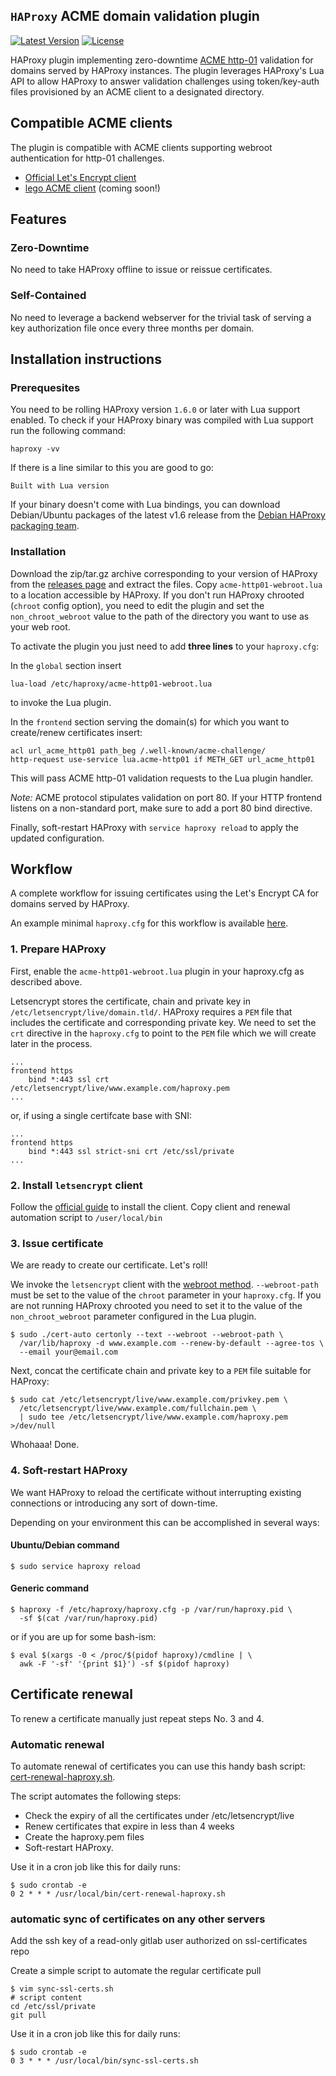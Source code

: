 ## `HAProxy` ACME domain validation plugin

[![Latest Version](https://img.shields.io/github/release/janeczku/haproxy-acme-validation-plugin.svg?maxAge=2592000)][release]
[![License](https://img.shields.io/github/license/janeczku/haproxy-acme-validation-plugin.svg?maxAge=2592000)]()

[release]: https://github.com/janeczku/haproxy-acme-validation-plugin/releases

HAProxy plugin implementing zero-downtime [ACME http-01](https://github.com/letsencrypt/acme-spec) validation for domains served by HAProxy instances. The plugin leverages HAProxy's Lua API to allow HAProxy to answer validation challenges using token/key-auth files provisioned by an ACME client to a designated directory.

## Compatible ACME clients

The plugin is compatible with ACME clients supporting webroot authentication for http-01 challenges.

- [Official Let's Encrypt client](https://github.com/letsencrypt/letsencrypt)
- [lego ACME client](https://github.com/xenolf/lego) (coming soon!)

## Features

### Zero-Downtime

No need to take HAProxy offline to issue or reissue certificates.
### Self-Contained

No need to leverage a backend webserver for the trivial task of serving a key authorization file once every three months per domain.

## Installation instructions

### Prerequesites

You need to be rolling HAProxy version `1.6.0` or later with Lua support enabled.
To check if your HAProxy binary was compiled with Lua support run the following command:

	haproxy -vv

If there is a line similar to this you are good to go:

	Built with Lua version

If your binary doesn't come with Lua bindings, you can download Debian/Ubuntu packages of the latest v1.6 release from the [Debian HAProxy packaging team](http://haproxy.debian.net/).

### Installation

Download the zip/tar.gz archive corresponding to your version of HAProxy from the [releases page](https://github.com/janeczku/haproxy-acme-validation-plugin/releases) and extract the files.
Copy `acme-http01-webroot.lua` to a location accessible by HAProxy. If you don't run HAProxy chrooted (`chroot` config option), you need to edit the plugin and set the `non_chroot_webroot` value to the path of the directory you want to use as your web root.

To activate the plugin you just need to add **three lines** to your `haproxy.cfg`:

In the `global` section insert

	lua-load /etc/haproxy/acme-http01-webroot.lua

to invoke the Lua plugin.

In the `frontend` section serving the domain(s) for which you want to create/renew certificates insert:

	acl url_acme_http01 path_beg /.well-known/acme-challenge/
    http-request use-service lua.acme-http01 if METH_GET url_acme_http01

This will pass ACME http-01 validation requests to the Lua plugin handler.

*Note:* ACME protocol stipulates validation on port 80. If your HTTP frontend listens on a non-standard port, make sure to add a port 80 bind directive.

Finally, soft-restart HAProxy with `service haproxy reload` to apply the updated configuration.

## Workflow

A complete workflow for issuing certificates using the Let's Encrypt CA for domains served by HAProxy.

An example minimal `haproxy.cfg` for this workflow is available [here](haproxy.cfg.example).

### 1. Prepare HAProxy

First, enable the `acme-http01-webroot.lua` plugin in your haproxy.cfg as described above.

Letsencrypt stores the certificate, chain and private key in `/etc/letsencrypt/live/domain.tld/`. HAProxy requires a `PEM` file that includes the certificate and corresponding private key. We need to set the `crt` directive in the `haproxy.cfg` to point to the `PEM` file which we will create later in the process.

```
...
frontend https
    bind *:443 ssl crt /etc/letsencrypt/live/www.example.com/haproxy.pem
...
```

or, if using a single certifcate base with SNI:

```
...
frontend https
    bind *:443 ssl strict-sni crt /etc/ssl/private
...
```


### 2. Install `letsencrypt` client

Follow the [official guide](https://letsencrypt.readthedocs.org/en/latest/using.html#getting-the-code) to install the client.
Copy client and renewal automation script to `/user/local/bin` 

### 3. Issue certificate

We are ready to create our certificate. Let's roll! 

We invoke the `letsencrypt` client with the [webroot method](https://letsencrypt.readthedocs.org/en/latest/using.html#webroot).
`--webroot-path` must be set to the value of the `chroot` parameter in your `haproxy.cfg`. If you are not running HAProxy chrooted you need to set it to the value of the `non_chroot_webroot` parameter configured in the Lua plugin.

	$ sudo ./cert-auto certonly --text --webroot --webroot-path \
	  /var/lib/haproxy -d www.example.com --renew-by-default --agree-tos \
	  --email your@email.com

Next, concat the certificate chain and private key to a `PEM` file suitable for HAProxy:

	$ sudo cat /etc/letsencrypt/live/www.example.com/privkey.pem \
	  /etc/letsencrypt/live/www.example.com/fullchain.pem \
	  | sudo tee /etc/letsencrypt/live/www.example.com/haproxy.pem >/dev/null

Whohaaa! Done.

### 4. Soft-restart HAProxy

We want HAProxy to reload the certificate without interrupting existing connections or introducing any sort of down-time.

Depending on your environment this can be accomplished in several ways:

#### Ubuntu/Debian command

	$ sudo service haproxy reload

#### Generic command

	$ haproxy -f /etc/haproxy/haproxy.cfg -p /var/run/haproxy.pid \
	  -sf $(cat /var/run/haproxy.pid)

or if you are up for some bash-ism:

	$ eval $(xargs -0 < /proc/$(pidof haproxy)/cmdline | \
	  awk -F '-sf' '{print $1}') -sf $(pidof haproxy)

## Certificate renewal

To renew a certificate manually just repeat steps No. 3 and 4.

### Automatic renewal

To automate renewal of certificates you can use this handy bash script: [cert-renewal-haproxy.sh](cert-renewal-haproxy.sh).

The script automates the following steps:

- Check the expiry of all the certificates under /etc/letsencrypt/live
- Renew certificates that expire in less than 4 weeks
- Create the haproxy.pem files
- Soft-restart HAProxy.

Use it in a cron job like this for daily runs:

	$ sudo crontab -e
	0 2 * * * /usr/local/bin/cert-renewal-haproxy.sh

### automatic sync of certificates on any other servers
    
Add the ssh key of a read-only gitlab user authorized on ssl-certificates repo 
    
Create a simple script to automate the regular certificate pull

    $ vim sync-ssl-certs.sh
    # script content
    cd /etc/ssl/private
    git pull

Use it in a cron job like this for daily runs:

	$ sudo crontab -e
	0 3 * * * /usr/local/bin/sync-ssl-certs.sh